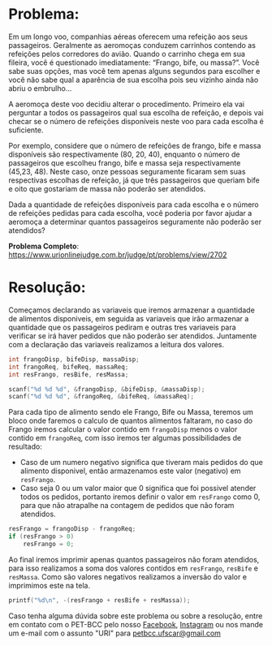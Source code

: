 # Problema:   
Em um longo voo, companhias aéreas oferecem uma refeição aos seus passageiros. Geralmente as aeromoças conduzem carrinhos contendo as refeições pelos corredores do avião. Quando o carrinho chega em sua fileira, você é questionado imediatamente: “Frango, bife, ou massa?”. Você sabe suas opções, mas você tem apenas alguns segundos para escolher e você não sabe qual a aparência de sua escolha pois seu vizinho ainda não abriu o embrulho…

A aeromoça deste voo decidiu alterar o procedimento. Primeiro ela vai perguntar a todos os passageiros qual sua escolha de refeição, e depois vai checar se o número de refeições disponíveis neste voo para cada escolha é suficiente.

Por exemplo, considere que o número de refeições de frango, bife e massa disponíveis são respectivamente (80, 20, 40), enquanto o número de passageiros que escolheu frango, bife e massa seja respectivamente (45,23, 48). Neste caso, onze pessoas seguramente ficaram sem suas respectivas escolhas de refeição, já que três passageiros que queriam bife e oito que gostariam de massa não poderão ser atendidos.

Dada a quantidade de refeições disponíveis para cada escolha e o número de refeições pedidas para cada escolha, você poderia por favor ajudar a aeromoça a determinar quantos passageiros seguramente não poderão ser atendidos?

**Problema Completo**: https://www.urionlinejudge.com.br/judge/pt/problems/view/2702

# Resolução:

Começamos declarando as variaveis que iremos armazenar a quantidade de alimentos disponiveis, em seguida as variaveis que irão armazenar a quantidade que os passageiros pediram e outras tres variaveis para verificar se irá haver pedidos que não poderão ser atendidos. Juntamente com a declaração das variaveis realizamos a leitura dos valores.
```c
int frangoDisp, bifeDisp, massaDisp;
int frangoReq, bifeReq, massaReq;
int resFrango, resBife, resMassa;

scanf("%d %d %d", &frangoDisp, &bifeDisp, &massaDisp);
scanf("%d %d %d", &frangoReq, &bifeReq, &massaReq);
```


Para cada tipo de alimento sendo ele Frango, Bife ou Massa, teremos um bloco onde faremos o calculo de quantos alimentos faltaram, no caso do Frango iremos calcular o valor contido em `frangoDisp` menos o valor contido em `frangoReq`, com isso iremos ter algumas possibilidades de resultado:
- Caso de um numero negativo significa que tiveram mais pedidos do que alimento disponivel, então armazenamos este valor (negativo) em `resFrango`.
- Caso seja 0 ou um valor maior que 0 significa que foi possivel atender todos os pedidos, portanto iremos definir o valor em `resFrango` como 0, para que não atrapalhe na contagem de pedidos que não foram atendidos. 
```c
resFrango = frangoDisp - frangoReq;
if (resFrango > 0)
	resFrango = 0;
```


Ao final iremos imprimir apenas quantos passageiros não foram atendidos, para isso realizamos a soma dos valores contidos em `resFrango`, `resBife` e `resMassa`. Como são valores negativos realizamos a inversão do valor e imprimimos este na tela.
```c
printf("%d\n", -(resFrango + resBife + resMassa));
```


Caso tenha alguma dúvida sobre este problema ou sobre a resolução, entre em contato com o PET-BCC pelo nosso
[Facebook](https://www.facebook.com/petbcc/),
[Instagram](https://www.instagram.com/petbcc.ufscar/)
ou nos mande um e-mail com o assunto "URI" para  petbcc.ufscar@gmail.com